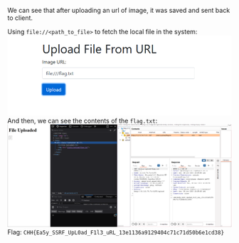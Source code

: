 We can see that after uploading an url of image, it was saved and sent back to client.

Using `file://<path_to_file>` to fetch the local file in the system:
![img.png](img.png)
And then, we can see the contents of the `flag.txt`:
![img_1.png](img_1.png)
Flag: `CHH{Ea5y_SSRF_UpL0ad_F1l3_uRL_13e1136a9129404c71c71d50b6e1cd38}`
